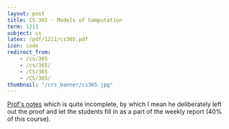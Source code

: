 ```yaml
---
layout: post
title: CS 365 - Models of Computation
term: 1211
subject: cs
latex: /pdf/1211/cs365.pdf
icon: code
redirect_from:
    - /cs/365
    - /cs/365/
    - /CS/365
    - /CS/365/
thumbnail: "/crs_banner/cs365.jpg"
---
```

[Prof's notes](https://cs.uwaterloo.ca/~eblais/cs365/) which is quite incomplete,
by which I mean he deliberately left out the proof and let the students fill in
as a part of the weekly report (40% of this course).
